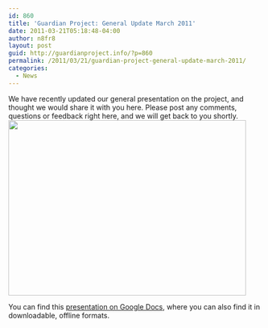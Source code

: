 ```yaml
---
id: 860
title: 'Guardian Project: General Update March 2011'
date: 2011-03-21T05:18:48-04:00
author: n8fr8
layout: post
guid: http://guardianproject.info/?p=860
permalink: /2011/03/21/guardian-project-general-update-march-2011/
categories:
  - News
---
```

We have recently updated our general presentation on the project, and thought we would share it with you here. Please post any comments, questions or feedback right here, and we will get back to you shortly.  
[<img class="alignnone size-full wp-image-910" title="gp2011" src="https://guardianproject.info/wp-content/uploads/2011/03/gp2011.png" alt="" width="472" height="348" srcset="https://guardianproject.info/wp-content/uploads/2011/03/gp2011.png 786w, https://guardianproject.info/wp-content/uploads/2011/03/gp2011-300x221.png 300w" sizes="(max-width: 472px) 100vw, 472px" />](https://docs.google.com/present/view?id=ddr5dm94_493gvh263gt)

You can find this [presentation on Google Docs](https://docs.google.com/present/view?id=ddr5dm94_493gvh263gt), where you can also find it in downloadable, offline formats.